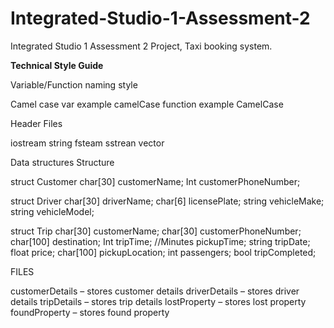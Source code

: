 # Integrated-Studio-1-Assessment-2
Integrated Studio 1 Assessment 2 Project, Taxi booking system.

**Technical Style Guide**

Variable/Function naming style 

Camel case 
var example camelCase 
function example CamelCase 



 
Header Files 

iostream 
string 
fsteam 
sstrean 
vector 

 

Data structures 
Structure  

struct Customer 
  char[30] customerName; 
  Int customerPhoneNumber; 

struct Driver 
  char[30] driverName; 
  char[6] licensePlate; 
  string vehicleMake; 
  string vehicleModel; 

struct Trip 
  char[30] customerName; 
  char[30] customerPhoneNumber; 
  char[100] destination; 
  Int tripTime; //Minutes 
  pickupTime; 
  string tripDate; 
   float price; 
  char[100] pickupLocation; 
  int passengers; 
  bool tripCompleted; 


FILES 

customerDetails – stores customer details 
driverDetails – stores driver details 
tripDetails – stores trip details 
lostProperty – stores lost property 
foundProperty – stores found property 
